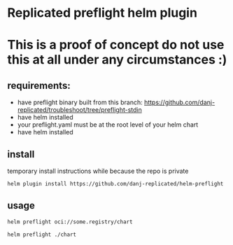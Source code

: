 # Replicated preflight helm plugin

# This is a proof of concept do not use this at all under any circumstances :)

## requirements:

- have preflight binary built from this branch: https://github.com/danj-replicated/troubleshoot/tree/preflight-stdin
- have helm installed
- your preflight.yaml must be at the root level of your helm chart
- have helm installed

## install

temporary install instructions while because the repo is private

```bash
helm plugin install https://github.com/danj-replicated/helm-preflight

```

## usage

```bash
helm preflight oci://some.registry/chart

helm preflight ./chart
```